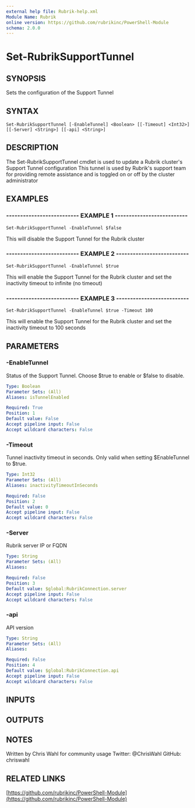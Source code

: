 ```yaml
---
external help file: Rubrik-help.xml
Module Name: Rubrik
online version: https://github.com/rubrikinc/PowerShell-Module
schema: 2.0.0
---
```


# Set-RubrikSupportTunnel

## SYNOPSIS
Sets the configuration of the Support Tunnel

## SYNTAX

```
Set-RubrikSupportTunnel [-EnableTunnel] <Boolean> [[-Timeout] <Int32>] [[-Server] <String>] [[-api] <String>]
```

## DESCRIPTION
The Set-RubrikSupportTunnel cmdlet is used to update a Rubrik cluster's Support Tunnel configuration
This tunnel is used by Rubrik's support team for providing remote assistance and is toggled on or off by the cluster administrator

## EXAMPLES

### -------------------------- EXAMPLE 1 --------------------------
```
Set-RubrikSupportTunnel -EnableTunnel $false
```

This will disable the Support Tunnel for the Rubrik cluster

### -------------------------- EXAMPLE 2 --------------------------
```
Set-RubrikSupportTunnel -EnableTunnel $true
```

This will enable the Support Tunnel for the Rubrik cluster and set the inactivity timeout to infinite (no timeout)

### -------------------------- EXAMPLE 3 --------------------------
```
Set-RubrikSupportTunnel -EnableTunnel $true -Timeout 100
```

This will enable the Support Tunnel for the Rubrik cluster and set the inactivity timeout to 100 seconds

## PARAMETERS

### -EnableTunnel
Status of the Support Tunnel.
Choose $true to enable or $false to disable.

```yaml
Type: Boolean
Parameter Sets: (All)
Aliases: isTunnelEnabled

Required: True
Position: 1
Default value: False
Accept pipeline input: False
Accept wildcard characters: False
```

### -Timeout
Tunnel inactivity timeout in seconds.
Only valid when setting $EnableTunnel to $true.

```yaml
Type: Int32
Parameter Sets: (All)
Aliases: inactivityTimeoutInSeconds

Required: False
Position: 2
Default value: 0
Accept pipeline input: False
Accept wildcard characters: False
```

### -Server
Rubrik server IP or FQDN

```yaml
Type: String
Parameter Sets: (All)
Aliases: 

Required: False
Position: 3
Default value: $global:RubrikConnection.server
Accept pipeline input: False
Accept wildcard characters: False
```

### -api
API version

```yaml
Type: String
Parameter Sets: (All)
Aliases: 

Required: False
Position: 4
Default value: $global:RubrikConnection.api
Accept pipeline input: False
Accept wildcard characters: False
```

## INPUTS

## OUTPUTS

## NOTES
Written by Chris Wahl for community usage
Twitter: @ChrisWahl
GitHub: chriswahl

## RELATED LINKS

[https://github.com/rubrikinc/PowerShell-Module](https://github.com/rubrikinc/PowerShell-Module)

